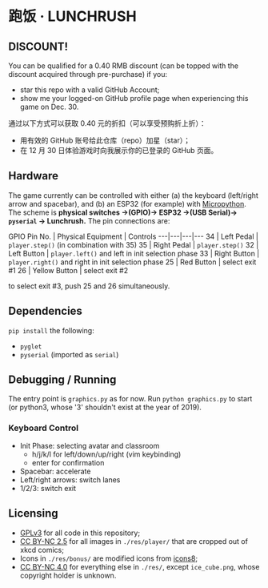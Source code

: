 # 跑饭 · LUNCHRUSH

## DISCOUNT!
You can be qualified for a 0.40 RMB discount
(can be topped with the discount acquired through pre-purchase) if you:
- star this repo with a valid GitHub Account;
- show me your logged-on GitHub profile page when experiencing this game on Dec. 30.

通过以下方式可以获取 0.40 元的折扣（可以享受预购折上折）：
- 用有效的 GitHub 账号给此仓库（repo）加星（star）；
- 在 12 月 30 日体验游戏时向我展示你的已登录的 GitHub 页面。

## Hardware

The game currently can be controlled with either (a) the keyboard (left/right arrow and spacebar), and (b) an ESP32 (for example) with [Micropython](https://micropython.org). The scheme is **physical switches ->(GPIO)-> ESP32 ->(USB Serial)-> `pyserial` -> Lunchrush.** The pin connections are:

GPIO Pin No. | Physical Equipment | Controls
---|---|---|---
34 | Left Pedal | `player.step()` (in combination with 35)
35 | Right Pedal | `player.step()`
32 | Left Button | `player.left()` and left in init selection phase
33 | Right Button | `player.right()` and right in init selection phase
25 | Red Button | select exit #1
26 | Yellow Button | select exit #2

to select exit #3, push 25 and 26 simultaneously.

## Dependencies

`pip install` the following:

- `pyglet`
- `pyserial` (imported as `serial`)

## Debugging / Running

The entry point is `graphics.py` as for now. Run `python graphics.py` to start (or python3, whose '3' shouldn't exist at the year of 2019).

### Keyboard Control

- Init Phase: selecting avatar and classroom
    - h/j/k/l for left/down/up/right (vim keybinding)
    - enter for confirmation
- Spacebar: accelerate
- Left/right arrows: switch lanes
- 1/2/3: switch exit

## Licensing

- [GPLv3](https://www.gnu.org/licenses/gpl-3.0) for all code in this repository;
- [CC BY-NC 2.5](https://creativecommons.org/licenses/by-nc/2.5/) for all images in `./res/player/` that are cropped out of xkcd comics;
- Icons in `./res/bonus/` are modified icons from [icons8](https://icons8.com);
- [CC BY-NC 4.0](https://creativecommons.org/licenses/by-nc/4.0/) for everything else in `./res/`, except `ice_cube.png`,  whose copyright holder is unknown.
